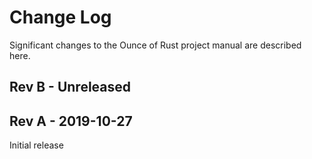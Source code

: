 # Change Log
Significant changes to the Ounce of Rust project manual are described here.


## Rev B - Unreleased


## Rev A - 2019-10-27
Initial release
